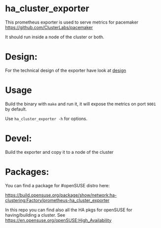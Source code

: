 # ha_cluster_exporter

This prometheus exporter is used to serve metrics for pacemaker https://github.com/ClusterLabs/pacemaker

It should run inside a node of the cluster or both.

# Design:

For the technical design of the exporter have look at [design](doc/design.md)

# Usage

Build the binary with `make` and run it, it will expose the metrics on port `9001` by default.

Use `ha_cluster_exporter -h` for options.

# Devel:

Build the exporter and copy it to a node of the cluster

# Packages:

You can find a package for #openSUSE distro here: 

https://build.opensuse.org/package/show/network:ha-clustering:Factory/prometheus-ha_cluster_exporter

In this repo you can find also all the HA pkgs for openSUSE for having/building a cluster. See https://en.opensuse.org/openSUSE:High_Availability
